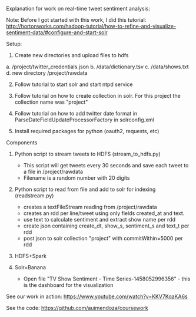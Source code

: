 Explanation for work on real-time tweet sentiment analysis:

Note: Before I got started with this work, I did this tutorial:
http://hortonworks.com/hadoop-tutorial/how-to-refine-and-visualize-sentiment-data/#configure-and-start-solr

Setup:
1. Create new directories and upload files to hdfs

a. /project/twitter_credentials.json
b. /data/dictionary.tsv
c. /data/shows.txt
d. new directory /project/rawdata

2. Follow tutorial to start solr and start ntpd service

3. Follow tutorial on how to create collection in solr. For this project the collection name was "project"

4. Follow tutorial on how to add twitter date format in ParseDateFieldUpdateProcessorFactory in solrconfig.xml

5. Install required packages for python (oauth2, requests, etc)

Components

1. Python script to stream tweets to HDFS (stream_to_hdfs.py)
   - This script will get tweets every 30 seconds and save each tweet to a file in /project/rawdata
   - Filename is a random number with 20 digits

2. Python script to read from file and add to solr for indexing (readstream.py)
   - creates a textFileStream reading from /project/rawdata
   - creates an rdd per line/tweet using only fields created_at and text.
   - use text to calculate sentiment and extract show name per rdd
   - create json containing create_dt, show_s, sentiment_s and text_t per rdd
   - post json to solr collection "project" with commitWithin=5000 per rdd

3. HDFS+Spark

4. Solr+Banana
   - Open file "TV Show Sentiment - Time Series-1458052996356" - this is the dashboard for the visualization

See our work in action:
https://www.youtube.com/watch?v=KKV7KqaKA6s

See the code:
https://github.com/auimendoza/coursework
